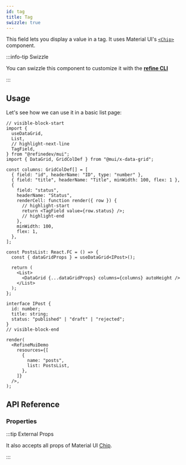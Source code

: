 ```yaml
---
id: tag
title: Tag
swizzle: true
---
```


This field lets you display a value in a tag. It uses Material UI's [`<Chip>`](https://mui.com/material-ui/react-chip/#main-content) component.

:::info-tip Swizzle

You can swizzle this component to customize it with the [**refine CLI**](/docs/packages/documentation/cli)

:::

## Usage

Let's see how we can use it in a basic list page:

```tsx live url=http://localhost:3000/posts previewHeight=340px
// visible-block-start
import {
  useDataGrid,
  List,
  // highlight-next-line
  TagField,
} from "@refinedev/mui";
import { DataGrid, GridColDef } from "@mui/x-data-grid";

const columns: GridColDef[] = [
  { field: "id", headerName: "ID", type: "number" },
  { field: "title", headerName: "Title", minWidth: 100, flex: 1 },
  {
    field: "status",
    headerName: "Status",
    renderCell: function render({ row }) {
      // highlight-start
      return <TagField value={row.status} />;
      // highlight-end
    },
    minWidth: 100,
    flex: 1,
  },
];

const PostsList: React.FC = () => {
  const { dataGridProps } = useDataGrid<IPost>();

  return (
    <List>
      <DataGrid {...dataGridProps} columns={columns} autoHeight />
    </List>
  );
};

interface IPost {
  id: number;
  title: string;
  status: "published" | "draft" | "rejected";
}
// visible-block-end

render(
  <RefineMuiDemo
    resources={[
      {
        name: "posts",
        list: PostsList,
      },
    ]}
  />,
);
```

## API Reference

### Properties

<PropsTable module="@refinedev/mui/TagField" value-description="Tag content" />

:::tip External Props

It also accepts all props of Material UI [Chip](https://mui.com/material-ui/react-chip/#main-content).

:::
